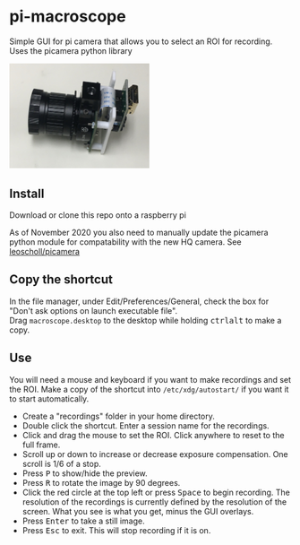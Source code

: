 # pi-macroscope
Simple GUI for pi camera that allows you to select an ROI for recording. Uses the picamera python library 

<img src="https://github.com/leoscholl/pi-macroscope/blob/main/hq-camera-mount.jpg" alt="Image of camera mount" width="250">

## Install
Download or clone this repo onto a raspberry pi

As of November 2020 you also need to manually update the picamera python module for compatability with the new HQ camera. See [leoscholl/picamera](https://github.com/leoscholl/picamera)

## Copy the shortcut
In the file manager, under Edit/Preferences/General, check the box for "Don't ask options on launch executable file". \
Drag `macroscope.desktop` to the desktop while holding <kbd>ctrl</kbd><kbd>alt</kbd> to make a copy.

## Use
You will need a mouse and keyboard if you want to make recordings and set the ROI. Make a copy of the shortcut into `/etc/xdg/autostart/` if you want it to start automatically.
* Create a "recordings" folder in your home directory.
* Double click the shortcut. Enter a session name for the recordings.
* Click and drag the mouse to set the ROI. Click anywhere to reset to the full frame.
* Scroll up or down to increase or decrease exposure compensation. One scroll is 1/6 of a stop.
* Press <kbd>P</kbd> to show/hide the preview.
* Press <kbd>R</kbd> to rotate the image by 90 degrees.
* Click the red circle at the top left or press <kbd>Space</kbd> to begin recording. The resolution of the recordings is currently defined by the resolution of the screen. What you see is what you get, minus the GUI overlays.
* Press <kbd>Enter</kbd> to take a still image.
* Press <kbd>Esc</kbd> to exit. This will stop recording if it is on. 
